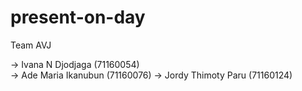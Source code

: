 # present-on-day

Team AVJ

-> Ivana N Djodjaga   (71160054) <br>
-> Ade Maria Ikanubun (71160076)
-> Jordy Thimoty Paru (71160124)
